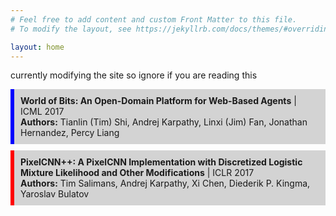 ```yaml
---
# Feel free to add content and custom Front Matter to this file.
# To modify the layout, see https://jekyllrb.com/docs/themes/#overriding-theme-defaults

layout: home
---
```



currently modifying the site so ignore if you are reading this


<div style="border-left: 6px solid blue; background-color: lightgray; padding: 10px; margin: 10px 0;">
  <strong>World of Bits: An Open-Domain Platform for Web-Based Agents</strong> | ICML 2017<br>
  <strong>Authors:</strong> Tianlin (Tim) Shi, Andrej Karpathy, Linxi (Jim) Fan, Jonathan Hernandez, Percy Liang
</div>

<div style="border-left: 6px solid red; background-color: lightgray; padding: 10px; margin: 10px 0;">
  <strong>PixelCNN++: A PixelCNN Implementation with Discretized Logistic Mixture Likelihood and Other Modifications</strong> | ICLR 2017<br>
  <strong>Authors:</strong> Tim Salimans, Andrej Karpathy, Xi Chen, Diederik P. Kingma, Yaroslav Bulatov
</div>